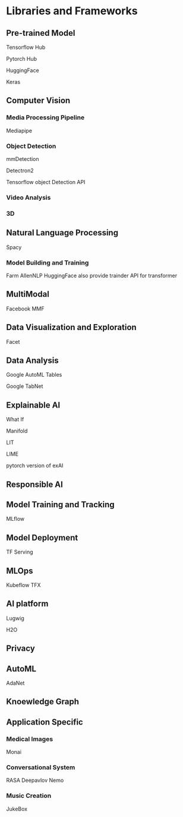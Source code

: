 # Libraries and Frameworks

## Pre-trained Model

Tensorflow Hub

Pytorch Hub

HuggingFace

Keras

## Computer Vision

### Media Processing Pipeline

Mediapipe

### Object Detection

mmDetection

Detectron2

Tensorflow object Detection API

### Video Analysis

### 3D



## Natural Language Processing


Spacy

### Model Building and Training

Farm
AllenNLP
HuggingFace also provide trainder API for transformer


## MultiModal

Facebook MMF


## Data Visualization and Exploration

Facet

## Data Analysis

Google AutoML Tables

Google TabNet



## Explainable AI

What If

Manifold

LIT

LIME

pytorch version of exAI


## Responsible AI

## Model Training and Tracking

MLflow

## Model Deployment

TF Serving

## MLOps

Kubeflow
TFX

## AI platform

Lugwig

H2O

## Privacy

## AutoML

AdaNet


## Knoewledge Graph


## Application Specific

### Medical Images

Monai


### Conversational System

RASA
Deepavlov
Nemo

### Music Creation

JukeBox
